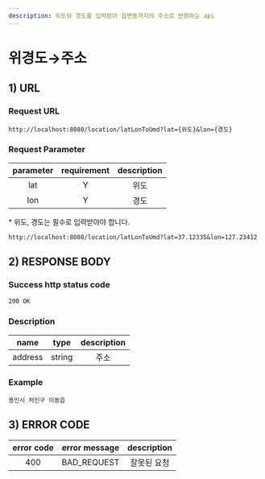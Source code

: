 ```yaml
---
description: 위도와 경도를 입력받아 읍면동까지의 주소로 반환하는 api
---
```


# 위경도→주소

## 1\) URL

### Request URL

```text
http://localhost:8080/location/latLonToUmd?lat={위도}&lon={경도}
```

### Request Parameter

| parameter | requirement | description |
| :---: | :---: | :---: |
| lat | Y | 위도 |
| lon | Y | 경도 |

\* 위도, 경도는 필수로 입력받아야 합니다. 

```text
http://localhost:8080/location/latLonToUmd?lat=37.12335&lon=127.23412
```

## 2\) RESPONSE BODY

### Success http status code

`200 OK`

### Description

| name | type | description |
| :---: | :---: | :---: |
| address | string | 주소 |

### Example

```markup
용인시 처인구 이동읍
```

## 3\) ERROR CODE

| error code | error message | description |
| :---: | :---: | :---: |
| 400 | BAD\_REQUEST | 잘못된 요청 |

